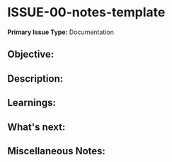 # ISSUE-00-notes-template

**Primary Issue Type:** Documentation

## Objective:

<!--What are the criteria for completion?-->

## Description:

<!--What is on this branch-->

## Learnings:

<!--What new knowledge was gained while working on this objective?-->

## What's next:

<!--After the completion of this objective, where should the focus be next?-->

## Miscellaneous Notes:

<!--Any other notes or observations?-->
